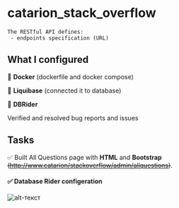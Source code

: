 # catarion_stack_overflow

    The RESTful API defines:
     - endpoints specification (URL)
    

## What I configured

  
🧩 **Docker** (dockerfile and docker compose)

🧩 **Liquibase** (connected it to database)

🧩 **DBRider**

Verified and resolved bug reports and issues


## Tasks 

✅ Built All Questions page with **HTML** and **Bootstrap** ~~(http://www.catarion/stackoverflow/admin/allquestions)~~.

#### ✅ Database Rider configeration
![alt-текст]([https://github.com/adam-p/markdown-here/raw/master/src/common/images/icon48.png](https://github.com/e-terven/catarion_stack_overflow/blob/main/Screenshot%202023-07-01%20at%2016.27.57.png)](https://github.com/e-terven/catarion_stack_overflow/blob/main/Screenshot%202023-07-01%20at%2016.27.57.png)https://github.com/e-terven/catarion_stack_overflow/blob/main/Screenshot%202023-07-01%20at%2016.27.57.png "Annotations")


